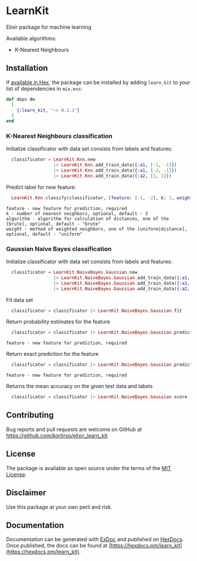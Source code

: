 # LearnKit

Elixir package for machine learning

Available algorithms:

- K-Nearest Neighbours

## Installation

If [available in Hex](https://hex.pm/docs/publish), the package can be installed
by adding `learn_kit` to your list of dependencies in `mix.exs`:

```elixir
def deps do
  [
    {:learn_kit, "~> 0.1.1"}
  ]
end
```

### K-Nearest Neighbours classification

Initialize classificator with data set consists from labels and features:

```elixir
  classificator = LearnKit.Knn.new
                  |> LearnKit.Knn.add_train_data({:a1, [-1, -1]})
                  |> LearnKit.Knn.add_train_data({:a1, [-2, -1]})
                  |> LearnKit.Knn.add_train_data({:a2, [1, 1]})
```

Predict label for new feature:

```elixir
  LearnKit.Knn.classify(classificator, [feature: [-1, -2], k: 3, weight: "distance"])
```
    feature - new feature for prediction, required
    k - number of nearest neighbors, optional, default - 3
    algorithm - algorithm for calculation of distances, one of the [brute], optional, default - "brute"
    weight - method of weighted neighbors, one of the [uniform|distance], optional, default - "uniform"

### Gaussian Naive Bayes classification

Initialize classificator with data set consists from labels and features:

```elixir
  classificator = LearnKit.NaiveBayes.Gaussian.new
                  |> LearnKit.NaiveBayes.Gaussian.add_train_data({:a1, [-1, -1]})
                  |> LearnKit.NaiveBayes.Gaussian.add_train_data({:a1, [-2, -1]})
                  |> LearnKit.NaiveBayes.Gaussian.add_train_data({:a2, [1, 1]})
```

Fit data set

```elixir
  classificator = classificator |> LearnKit.NaiveBayes.Gaussian.fit
```

Return probability estimates for the feature

```elixir
  classificator = classificator |> LearnKit.NaiveBayes.Gaussian.predict_proba([1, 2])
```
    feature - new feature for prediction, required

Return exact prediction for the feature

```elixir
  classificator = classificator |> LearnKit.NaiveBayes.Gaussian.predict([1, 2])
```
    feature - new feature for prediction, required

Returns the mean accuracy on the given test data and labels

```elixir
  classificator = classificator |> LearnKit.NaiveBayes.Gaussian.score
```

## Contributing

Bug reports and pull requests are welcome on GitHub at https://github.com/kortirso/elixir_learn_kit.

## License

The package is available as open source under the terms of the [MIT License](http://opensource.org/licenses/MIT).

## Disclaimer

Use this package at your own peril and risk.

## Documentation

Documentation can be generated with [ExDoc](https://github.com/elixir-lang/ex_doc)
and published on [HexDocs](https://hexdocs.pm). Once published, the docs can
be found at [https://hexdocs.pm/learn_kit](https://hexdocs.pm/learn_kit).


